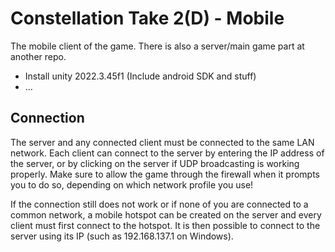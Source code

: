# Constellation Take 2(D) - Mobile

The mobile client of the game. There is also a server/main game part at another repo.

- Install unity 2022.3.45f1 (Include android SDK and stuff)
- ...

## Connection
The server and any connected client must be connected to the same LAN network. Each client can connect to the server by entering the IP address of the server, or by clicking on the server if UDP broadcasting is working properly. Make sure to allow the game through the firewall when it prompts you to do so, depending on which network profile you use!

If the connection still does not work or if none of you are connected to a common network, a mobile hotspot can be created on the server and every client must first connect to the hotspot. It is then possible to connect to the server using its IP (such as 192.168.137.1 on Windows).
